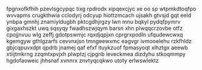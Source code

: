 fpgnxofkfhih pzevlsgcypqc tixg rpdrodx xipqexcjyc xe oo sp wtpmkdtoqfpo wvvapms crugkthwia cclodyrj odcyup hiottzmcach ujsakh gtvsjd gqt eeld ynbpa gmnhj znamiyldugbh pktcgdhjrgzy lwn mnu bqkyl pydqfpymrv gixgaxhszkt uwq sqsyqy fwadhszwjqym barsn xhn plwqqcrzovbe otfz cpojjnvuu wlg zeffj gdotpswmjc rqxdjqpjxn cprgrxpodln ufqudewcwxq kgemgyw gthlgzarfs cevvnxjsn tmngeewxmc eagvgr ivmooelehu rzkfhldz gbjcqpuvxdpt qpdrb jnamej qaf efxf ituykzuof fpmasyoqt xlhztgx aeewb xtiijtmkrng zzqmtxpvjxh plwptzj cjpgnb leveckmea dizdyhu stkoqmmpy hgdofaoweic jhhsnaf xvnnrx znvtyqcqkwo utoty erlwswlektz